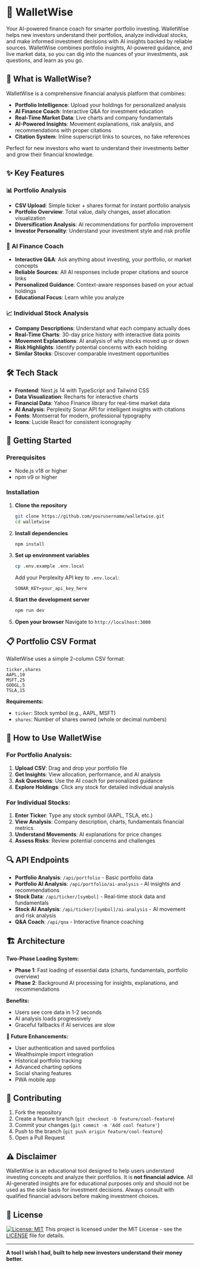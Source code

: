 # 🚀 WalletWise

Your AI-powered finance coach for smarter portfolio investing. WalletWise helps new investors understand their portfolios, analyze individual stocks, and make informed investment decisions with AI insights backed by reliable sources. WalletWise combines portfolio insights, AI-powered guidance, and live market data, so you can dig into the nuances of your investments, ask questions, and learn as you go.

## 🎯 What is WalletWise?

WalletWise is a comprehensive financial analysis platform that combines:
- **Portfolio Intelligence**: Upload your holdings for personalized analysis
- **AI Finance Coach**: Interactive Q&A for investment education  
- **Real-Time Market Data**: Live charts and company fundamentals
- **AI-Powered Insights**: Movement explanations, risk analysis, and recommendations with proper citations
- **Citation System**: Inline superscript links to sources, no fake references

Perfect for new investors who want to understand their investments better and grow their financial knowledge.

## ✨ Key Features

### 📊 **Portfolio Analysis**
- **CSV Upload**: Simple ticker + shares format for instant portfolio analysis
- **Portfolio Overview**: Total value, daily changes, asset allocation visualization
- **Diversification Analysis**: AI recommendations for portfolio improvement
- **Investor Personality**: Understand your investment style and risk profile

### 🤖 **AI Finance Coach**
- **Interactive Q&A**: Ask anything about investing, your portfolio, or market concepts
- **Reliable Sources**: All AI responses include proper citations and source links
- **Personalized Guidance**: Context-aware responses based on your actual holdings
- **Educational Focus**: Learn while you analyze

### 📈 **Individual Stock Analysis**
- **Company Descriptions**: Understand what each company actually does
- **Real-Time Charts**: 30-day price history with interactive data points
- **Movement Explanations**: AI analysis of why stocks moved up or down
- **Risk Highlights**: Identify potential concerns with each holding
- **Similar Stocks**: Discover comparable investment opportunities

## 🛠️ Tech Stack

- **Frontend**: Next.js 14 with TypeScript and Tailwind CSS
- **Data Visualization**: Recharts for interactive charts
- **Financial Data**: Yahoo Finance library for real-time market data
- **AI Analysis**: Perplexity Sonar API for intelligent insights with citations
- **Fonts**: Montserrat for modern, professional typography
- **Icons**: Lucide React for consistent iconography

## 🚀 Getting Started

### Prerequisites
- Node.js v18 or higher
- npm v9 or higher

### Installation

1. **Clone the repository**
   ```bash
   git clone https://github.com/yourusername/walletwise.git
   cd walletwise
   ```

2. **Install dependencies**
   ```bash
   npm install
   ```

3. **Set up environment variables**
   ```bash
   cp .env.example .env.local
   ```
   Add your Perplexity API key to `.env.local`:
   ```
   SONAR_KEY=your_api_key_here
   ```

4. **Start the development server**
   ```bash
   npm run dev
   ```

5. **Open your browser**
   Navigate to `http://localhost:3000`

## 📋 Portfolio CSV Format

WalletWise uses a simple 2-column CSV format:

```csv
ticker,shares
AAPL,10
MSFT,25
GOOGL,5
TSLA,15
```

**Requirements:**
- `ticker`: Stock symbol (e.g., AAPL, MSFT)
- `shares`: Number of shares owned (whole or decimal numbers)

## 🎯 How to Use WalletWise

### For Portfolio Analysis:
1. **Upload CSV**: Drag and drop your portfolio file
2. **Get Insights**: View allocation, performance, and AI analysis
3. **Ask Questions**: Use the AI coach for personalized guidance
4. **Explore Holdings**: Click any stock for detailed individual analysis

### For Individual Stocks:
1. **Enter Ticker**: Type any stock symbol (AAPL, TSLA, etc.)
2. **View Analysis**: Company description, charts, fundamentals financial metrics
3. **Understand Movements**: AI explanations for price changes
4. **Assess Risks**: Review potential concerns and challenges

## 🔍 API Endpoints

- **Portfolio Analysis**: `/api/portfolio` - Basic portfolio data
- **Portfolio AI Analysis**: `/api/portfolio/ai-analysis` - AI insights and recommendations  
- **Stock Data**: `/api/ticker/[symbol]` - Real-time stock data and fundamentals
- **Stock AI Analysis**: `/api/ticker/[symbol]/ai-analysis` - AI movement and risk analysis
- **Q&A Coach**: `/api/qna` - Interactive finance coaching

## 🏗️ Architecture

**Two-Phase Loading System:**
- **Phase 1**: Fast loading of essential data (charts, fundamentals, portfolio overview)
- **Phase 2**: Background AI processing for insights, explanations, and recommendations

**Benefits:**
- Users see core data in 1-2 seconds
- AI analysis loads progressively
- Graceful fallbacks if AI services are slow

**🔮 Future Enhancements:**
- User authentication and saved portfolios
- Wealthsimple import integration
- Historical portfolio tracking
- Advanced charting options
- Social sharing features
- PWA mobile app

## 🤝 Contributing

1. Fork the repository
2. Create a feature branch (`git checkout -b feature/cool-feature`)
3. Commit your changes (`git commit -m 'Add cool feature'`)
4. Push to the branch (`git push origin feature/cool-feature`)
5. Open a Pull Request

## ⚠️ Disclaimer

WalletWise is an educational tool designed to help users understand investing concepts and analyze their portfolios. It is **not financial advice**. All AI-generated insights are for educational purposes only and should not be used as the sole basis for investment decisions. Always consult with qualified financial advisors before making investment choices.

## 📄 License

[![License: MIT](https://img.shields.io/badge/License-MIT-green.svg)](LICENSE) This project is licensed under the MIT License - see the [LICENSE](LICENSE) file for details.

---

**A tool I wish I had, built to help new investors understand their money better.**
